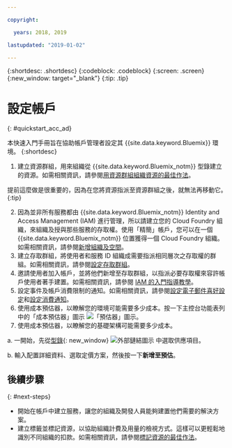 ```yaml
---

copyright:

  years: 2018, 2019

lastupdated: "2019-01-02"

---
```


{:shortdesc: .shortdesc}
{:codeblock: .codeblock}
{:screen: .screen}
{:new_window: target="_blank"}
{:tip: .tip}

# 設定帳戶
{: #quickstart_acc_ad}

本快速入門手冊旨在協助帳戶管理者設定其 {{site.data.keyword.Bluemix}} 環境。
{:shortdesc}

1. 建立資源群組，用來組織從 {{site.data.keyword.Bluemix_notm}} 型錄建立的資源。如需相關資訊，請參閱[用資源群組組織資源的最佳作法](/docs/resources/bestpractice_rgs.html#bp_resourcegroups)。

  提前這麼做是很重要的，因為在您將資源指派至資源群組之後，就無法再移動它。
  {:tip}
  
2. 因為並非所有服務都由 {{site.data.keyword.Bluemix_notm}} Identity and Access Management (IAM) 進行管理，所以請建立您的 Cloud Foundry 組織，來組織及授與那些服務的存取權。使用「精簡」帳戶，您可以在一個 {{site.data.keyword.Bluemix_notm}} 位置獲得一個 Cloud Foundry 組織。如需相關資訊，請參閱[新增組織及空間](/docs/account/orgs_spaces.html#orgsspacesusers)。 
3. 建立存取群組，將使用者和服務 ID 組織成需要指派相同層次之存取權的群組。如需相關資訊，請參閱[設定存取群組](/docs/iam/groups.html#groups)。
4. 邀請使用者加入帳戶，並將他們新增至存取群組，以指派必要存取權來容許帳戶使用者著手建置。如需相關資訊，請參閱 [IAM 的入門指導教學](/docs/iam/quickstart.html#getstarted)。
5. 設定事件及帳戶消費限制的通知。如需相關資訊，請參閱[設定電子郵件喜好設定](/docs/account/email.html)和[設定消費通知](/docs/billing-usage/notifications.html)。 
6. 使用成本預估器，以瞭解您的環境可能需要多少成本。按一下主控台功能表列中的「成本預估器」圖示 ![「預估器」圖示](../icons/Estimator.svg)。 
7. 使用成本預估器，以瞭解您的基礎架構可能需要多少成本。 
  
  a. 一開始，先從[型錄](https://cloud.ibm.com/catalog){: new_window} ![外部鏈結圖示](../icons/launch-glyph.svg) 中選取供應項目。 
  
  b. 輸入配置詳細資料、選取定價方案，然後按一下**新增至預估**。

## 後續步驟
{: #next-steps}

* 開始在帳戶中建立服務，讓您的組織及開發人員能夠建置他們需要的解決方案。  
* 建立標籤並標記資源，以協助組織計費及用量的檢視方式。這樣可以更輕鬆地識別不同組織的扣款。如需相關資訊，請參閱[標記資源的最佳作法](/docs/account/bp_account.html#tags)。 
